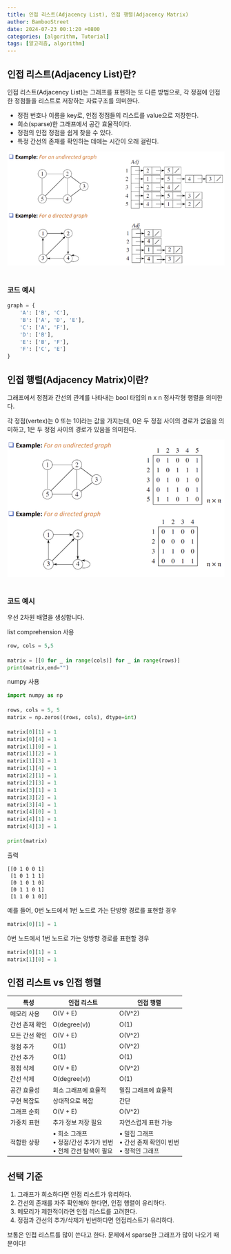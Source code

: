 ```yaml
---
title: 인접 리스트(Adjacency List), 인접 행렬(Adjacency Matrix)
author: BambooStreet
date: 2024-07-23 00:1:20 +0800
categories: [algorithm, Tutorial]
tags: [알고리즘, algorithm]
---
```

## 인접 리스트(Adjacency List)란?
인접 리스트(Adjacency List)는 그래프를 표현하는 또 다른 방법으로, 각 정점에 인접한 정점들을 리스트로 저장하는 자료구조를 의미한다.

* 정점 번호나 이름을 key로, 인접 정점들의 리스트를 value으로 저장한다.
* 희소(sparse)한 그래프에서 공간 효율적이다.
* 정점의 인접 정점을 쉽게 찾을 수 있다.
* 특정 간선의 존재를 확인하는 데에는 시간이 오래 걸린다.

![adj list example](assets\img\posts\20240723\adj_list.png)
<br>
<br>

### 코드 예시
```python
graph = {
    'A': ['B', 'C'],
    'B': ['A', 'D', 'E'],
    'C': ['A', 'F'],
    'D': ['B'],
    'E': ['B', 'F'],
    'F': ['C', 'E']
}
```


## 인접 행렬(Adjacency Matrix)이란?
그래프에서 정점과 간선의 관계를 나타내는 bool 타입의 n x n 정사각형 행렬을 의미한다.

각 정점(vertex)는 0 또는 1이라는 값을 가지는데, 0은 두 정점 사이의 경로가 없음을 의미하고, 1은 두 정점 사이의 경로가 있음을 의미한다.

![adj matrix example](assets\img\posts\20240723\adj_matrix.png)
<br>
<br>

### 코드 예시

우선 2차원 배열을 생성합니다.

list comprehension 사용
```python
row, cols = 5,5

matrix = [[0 for _ in range(cols)] for _ in range(rows)]
print(matrix,end="")
```
numpy 사용
```python
import numpy as np

rows, cols = 5, 5
matrix = np.zeros((rows, cols), dtype=int)

matrix[0][1] = 1
matrix[0][4] = 1
matrix[1][0] = 1
matrix[1][2] = 1
matrix[1][3] = 1
matrix[1][4] = 1
matrix[2][1] = 1
matrix[2][3] = 1
matrix[3][1] = 1
matrix[3][2] = 1
matrix[3][4] = 1
matrix[4][0] = 1
matrix[4][1] = 1
matrix[4][3] = 1

print(matrix)
```
출력
```
[[0 1 0 0 1]
 [1 0 1 1 1]
 [0 1 0 1 0]
 [0 1 1 0 1]
 [1 1 0 1 0]]
```

예를 들어, 0번 노드에서 1번 노드로 가는 단방향 경로를 표현할 경우
```python
matrix[0][1] = 1
``` 

0번 노드에서 1번 노드로 가는 양방향 경로를 표현할 경우
```python
matrix[0][1] = 1
matrix[1][0] = 1
``` 


## 인접 리스트 vs 인접 행렬
| 특성 | 인접 리스트 | 인접 행렬 |
|------|------------|-----------|
| 메모리 사용 | O(V + E) | O(V^2) |
| 간선 존재 확인 | O(degree(v)) | O(1) |
| 모든 간선 확인 | O(V + E) | O(V^2) |
| 정점 추가 | O(1) | O(V^2) |
| 간선 추가 | O(1) | O(1) |
| 정점 삭제 | O(V + E) | O(V^2) |
| 간선 삭제 | O(degree(v)) | O(1) |
| 공간 효율성 | 희소 그래프에 효율적 | 밀집 그래프에 효율적 |
| 구현 복잡도 | 상대적으로 복잡 | 간단 |
| 그래프 순회 | O(V + E) | O(V^2) |
| 가중치 표현 | 추가 정보 저장 필요 | 자연스럽게 표현 가능 |
| 적합한 상황 | • 희소 그래프<br>• 정점/간선 추가가 빈번<br>• 전체 간선 탐색이 필요 | • 밀집 그래프<br>• 간선 존재 확인이 빈번<br>• 정적인 그래프 |


## 선택 기준
1. 그래프가 희소하다면 인접 리스트가 유리하다.
2. 간선의 존재를 자주 확인해야 한다면, 인접 행렬이 유리하다.
3. 메모리가 제한적이라면 인접 리스트를 고려한다.
4. 정점과 간선의 추가/삭제가 빈번하다면 인접리스트가 유리하다.

보통은 인접 리스트를 많이 쓴다고 한다. 문제에서 sparse한 그래프가 많이 나오기 때문이다!